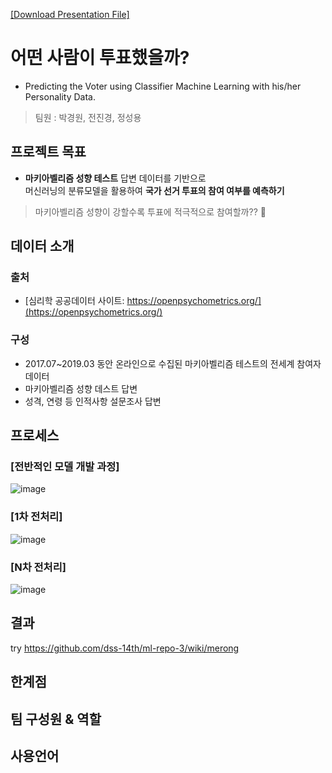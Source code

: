 [[Download Presentation File]](https://github.com/dss-14th/ml-repo-3/raw/main/Who's_Voted.pdf)

# 어떤 사람이 투표했을까? 
- Predicting the Voter using Classifier Machine Learning with his/her Personality Data.
> 팀원 : 박경원, 전진경, 정성용

## 프로젝트 목표
- __마키아벨리즘 성향 테스트__ 답변 데이터를 기반으로  
머신러닝의 분류모델을 활용하여 __국가 선거 투표의 참여 여부를 예측하기__ 
> 마키아벨리즘 성향이 강할수록 투표에 적극적으로 참여할까?? 🧐

## 데이터 소개
### 출처
- [심리학 공공데이터 사이트: https://openpsychometrics.org/](https://openpsychometrics.org/) 
### 구성
- 2017.07~2019.03 동안 온라인으로 수집된 마키아벨리즘 테스트의 전세계 참여자 데이터 
- 마키아벨리즘 성향 데스트 답변
- 성격, 연령 등 인적사항 설문조사 답변

## 프로세스
### [전반적인 모델 개발 과정]
![image](https://user-images.githubusercontent.com/67700119/98928715-77da3300-251d-11eb-8523-b1a494bbd789.png)

### [1차 전처리]
![image](https://user-images.githubusercontent.com/67700119/98930097-7dd11380-251f-11eb-920a-c4e9bb732481.png)

### [N차 전처리]
![image](https://user-images.githubusercontent.com/67700119/98930138-8e818980-251f-11eb-9698-ca2a0e4a0b06.png)

## 결과
try https://github.com/dss-14th/ml-repo-3/wiki/merong
## 한계점 

## 팀 구성원 & 역할

## 사용언어 
